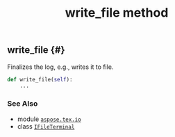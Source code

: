 ﻿---
title: write_file method
second_title: Aspose.TeX for Python via .NET API References
description: 
type: docs
weight: 20
url: /python-net/aspose.tex.io/ifileterminal/write_file/
is_root: false
---

## write_file {#}

Finalizes the log, e.g., writes it to file.



```python
def write_file(self):
    ...
```





### See Also
* module [`aspose.tex.io`](../../)
* class [`IFileTerminal`](/tex/python-net/aspose.tex.io/ifileterminal)
